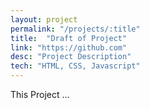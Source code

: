 ```yaml
---
layout: project
permalink: "/projects/:title"
title:  "Draft of Project"
link: "https://github.com"
desc: "Project Description"
tech: "HTML, CSS, Javascript"
---
```

This Project ...



